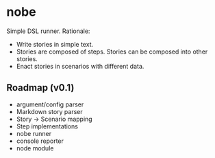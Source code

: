 nobe
====

Simple DSL runner. Rationale:

- Write stories in simple text.
- Stories are composed of steps. Stories can be composed into other stories.
- Enact stories in scenarios with different data.

Roadmap (v0.1)
---

- argument/config parser
- Markdown story parser
- Story -> Scenario mapping
- Step implementations
- nobe runner
- console reporter
- node module
